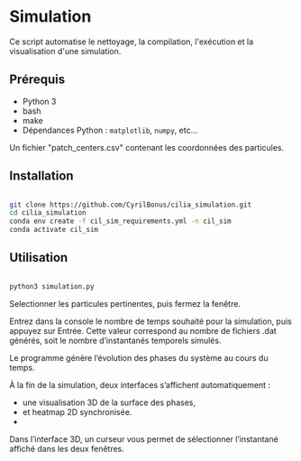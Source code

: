 # Simulation

Ce script automatise le nettoyage, la compilation, l'exécution et la visualisation d'une simulation.

## Prérequis

- Python 3  
- bash  
- make  
- Dépendances Python : `matplotlib`, `numpy`, etc...

Un fichier "patch_centers.csv" contenant les coordonnées des particules.

## Installation

```bash

git clone https://github.com/CyrilBonus/cilia_simulation.git
cd cilia_simulation
conda env create -f cil_sim_requirements.yml -n cil_sim
conda activate cil_sim

```

## Utilisation

```bash

python3 simulation.py

```

Selectionner les particules pertinentes, puis fermez la fenêtre.

Entrez dans la console le nombre de temps souhaité pour la simulation, puis appuyez sur Entrée.
Cette valeur correspond au nombre de fichiers .dat générés, soit le nombre d’instantanés temporels simulés.

Le programme génère l’évolution des phases du système au cours du temps.

À la fin de la simulation, deux interfaces s’affichent automatiquement :

 - une visualisation 3D de la surface des phases,
 - et heatmap 2D synchronisée.
 - 
Dans l’interface 3D, un curseur vous permet de sélectionner l’instantané affiché dans les deux fenêtres.


